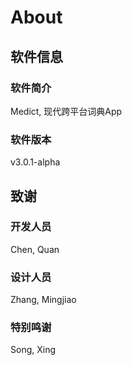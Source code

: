 # About
## 软件信息

### 软件简介</label>
Medict, 现代跨平台词典App

### 软件版本
v3.0.1-alpha

## 致谢
### 开发人员
Chen, Quan

### 设计人员
Zhang, Mingjiao</p>

### 特别鸣谢
Song, Xing

